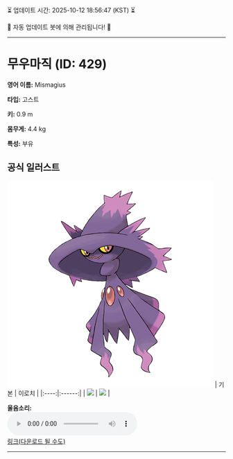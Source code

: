 
⏳ 업데이트 시간: 2025-10-12 18:56:47 (KST) ⏳

🤖 자동 업데이트 봇에 의해 관리됩니다! 🤖

---

# 무우마직 (ID: 429)
**영어 이름:** Mismagius

**타입:** 고스트

**키:** 0.9 m

**몸무게:** 4.4 kg

**특성:** 부유

## 공식 일러스트
![](https://raw.githubusercontent.com/PokeAPI/sprites/master/sprites/pokemon/other/official-artwork/429.png)
| 기본 | 이로치 |
|:----:|:------:|
| <img src="http://play.pokemonshowdown.com/sprites/ani/mismagius.gif" width="200"> | <img src="http://play.pokemonshowdown.com/sprites/ani-shiny/mismagius.gif" width="200"> |

**울음소리:**<br><audio controls src="https://raw.githubusercontent.com/PokeAPI/cries/main/cries/pokemon/latest/429.ogg"></audio><br> [링크(다운로드 될 수도)](https://raw.githubusercontent.com/PokeAPI/cries/main/cries/pokemon/latest/429.ogg)


---
